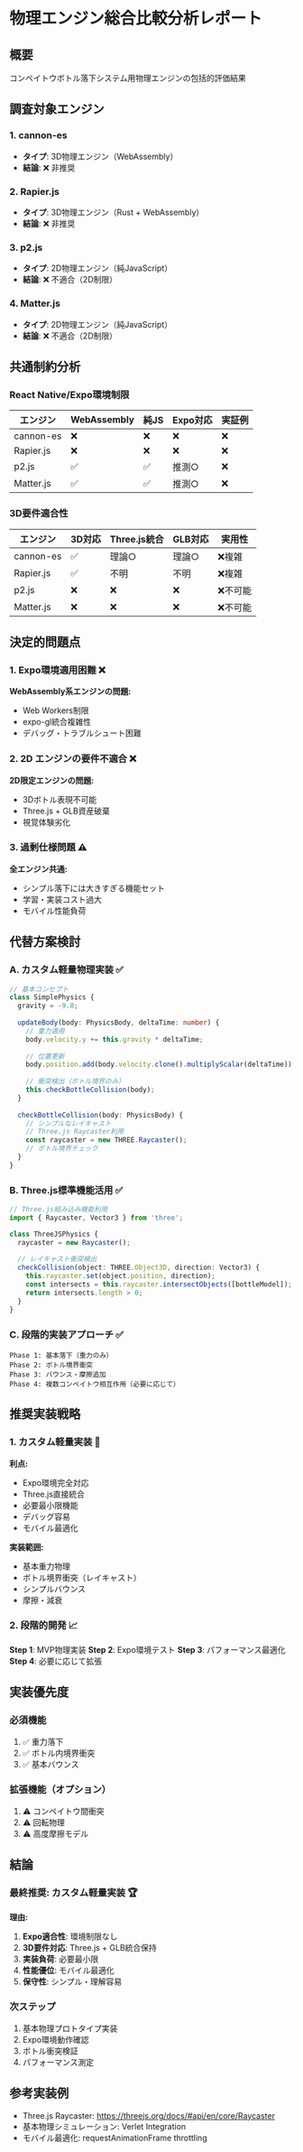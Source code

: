 # 物理エンジン総合比較分析レポート

## 概要
コンペイトウボトル落下システム用物理エンジンの包括的評価結果

## 調査対象エンジン

### 1. cannon-es
- **タイプ**: 3D物理エンジン（WebAssembly）
- **結論**: ❌ 非推奨

### 2. Rapier.js
- **タイプ**: 3D物理エンジン（Rust + WebAssembly）
- **結論**: ❌ 非推奨

### 3. p2.js
- **タイプ**: 2D物理エンジン（純JavaScript）
- **結論**: ❌ 不適合（2D制限）

### 4. Matter.js
- **タイプ**: 2D物理エンジン（純JavaScript）
- **結論**: ❌ 不適合（2D制限）

## 共通制約分析

### React Native/Expo環境制限
| エンジン | WebAssembly | 純JS | Expo対応 | 実証例 |
|---------|-------------|------|----------|-------|
| cannon-es | ❌ | ❌ | ❌ | ❌ |
| Rapier.js | ❌ | ❌ | ❌ | ❌ |
| p2.js | ✅ | ✅ | 推測○ | ❌ |
| Matter.js | ✅ | ✅ | 推測○ | ❌ |

### 3D要件適合性
| エンジン | 3D対応 | Three.js統合 | GLB対応 | 実用性 |
|---------|-------|-------------|---------|--------|
| cannon-es | ✅ | 理論○ | 理論○ | ❌複雑 |
| Rapier.js | ✅ | 不明 | 不明 | ❌複雑 |
| p2.js | ❌ | ❌ | ❌ | ❌不可能 |
| Matter.js | ❌ | ❌ | ❌ | ❌不可能 |

## 決定的問題点

### 1. Expo環境適用困難 ❌
**WebAssembly系エンジンの問題:**
- Web Workers制限
- expo-gl統合複雑性
- デバッグ・トラブルシュート困難

### 2. 2D エンジンの要件不適合 ❌
**2D限定エンジンの問題:**
- 3Dボトル表現不可能
- Three.js + GLB資産破棄
- 視覚体験劣化

### 3. 過剰仕様問題 ⚠️
**全エンジン共通:**
- シンプル落下には大きすぎる機能セット
- 学習・実装コスト過大
- モバイル性能負荷

## 代替方案検討

### A. カスタム軽量物理実装 ✅
```typescript
// 基本コンセプト
class SimplePhysics {
  gravity = -9.8;
  
  updateBody(body: PhysicsBody, deltaTime: number) {
    // 重力適用
    body.velocity.y += this.gravity * deltaTime;
    
    // 位置更新
    body.position.add(body.velocity.clone().multiplyScalar(deltaTime));
    
    // 衝突検出（ボトル境界のみ）
    this.checkBottleCollision(body);
  }
  
  checkBottleCollision(body: PhysicsBody) {
    // シンプルなレイキャスト
    // Three.js Raycaster利用
    const raycaster = new THREE.Raycaster();
    // ボトル境界チェック
  }
}
```

### B. Three.js標準機能活用 ✅
```typescript
// Three.js組み込み機能利用
import { Raycaster, Vector3 } from 'three';

class ThreeJSPhysics {
  raycaster = new Raycaster();
  
  // レイキャスト衝突検出
  checkCollision(object: THREE.Object3D, direction: Vector3) {
    this.raycaster.set(object.position, direction);
    const intersects = this.raycaster.intersectObjects([bottleModel]);
    return intersects.length > 0;
  }
}
```

### C. 段階的実装アプローチ ✅
```
Phase 1: 基本落下（重力のみ）
Phase 2: ボトル境界衝突
Phase 3: バウンス・摩擦追加
Phase 4: 複数コンペイトウ相互作用（必要に応じて）
```

## 推奨実装戦略

### 1. カスタム軽量実装 🎯
**利点:**
- Expo環境完全対応
- Three.js直接統合
- 必要最小限機能
- デバッグ容易
- モバイル最適化

**実装範囲:**
- 基本重力物理
- ボトル境界衝突（レイキャスト）
- シンプルバウンス
- 摩擦・減衰

### 2. 段階的開発 📈
**Step 1**: MVP物理実装
**Step 2**: Expo環境テスト
**Step 3**: パフォーマンス最適化
**Step 4**: 必要に応じて拡張

## 実装優先度

### 必須機能
1. ✅ 重力落下
2. ✅ ボトル内境界衝突
3. ✅ 基本バウンス

### 拡張機能（オプション）
1. ⚠️ コンペイトウ間衝突
2. ⚠️ 回転物理
3. ⚠️ 高度摩擦モデル

## 結論

### 最終推奨: カスタム軽量実装 🏆

**理由:**
1. **Expo適合性**: 環境制限なし
2. **3D要件対応**: Three.js + GLB統合保持
3. **実装負荷**: 必要最小限
4. **性能優位**: モバイル最適化
5. **保守性**: シンプル・理解容易

### 次ステップ
1. 基本物理プロトタイプ実装
2. Expo環境動作確認
3. ボトル衝突検証
4. パフォーマンス測定

## 参考実装例
- Three.js Raycaster: https://threejs.org/docs/#api/en/core/Raycaster
- 基本物理シミュレーション: Verlet Integration
- モバイル最適化: requestAnimationFrame throttling